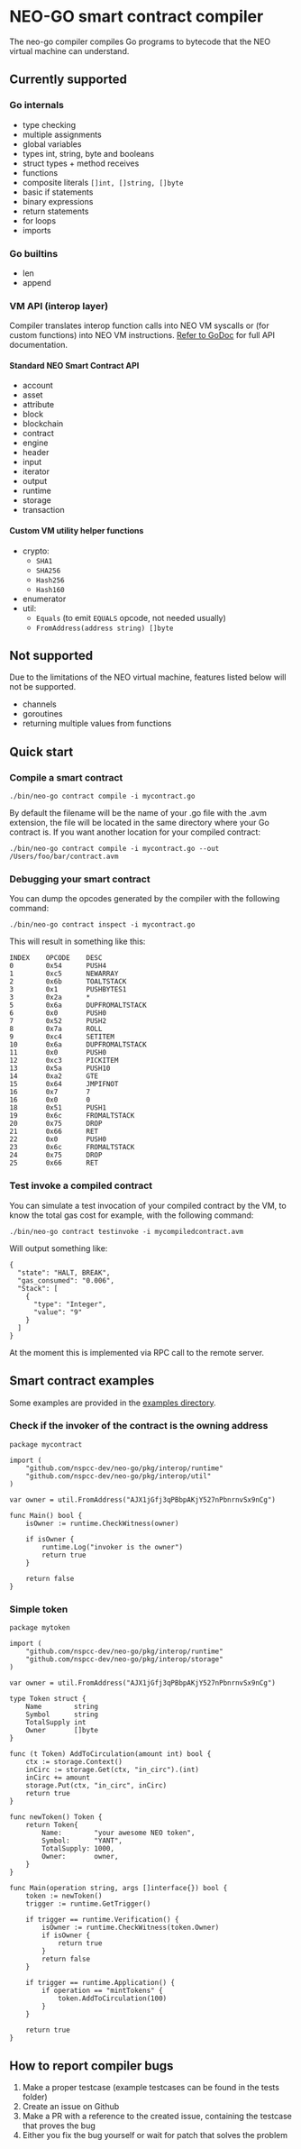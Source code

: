 # NEO-GO smart contract compiler

The neo-go compiler compiles Go programs to bytecode that the NEO virtual machine can understand.

## Currently supported

### Go internals 
- type checking
- multiple assignments
- global variables
- types int, string, byte and booleans
- struct types + method receives
- functions
- composite literals `[]int, []string, []byte`
- basic if statements
- binary expressions
- return statements
- for loops
- imports 

### Go builtins
- len
- append

### VM API (interop layer)
Compiler translates interop function calls into NEO VM syscalls or (for custom
functions) into NEO VM instructions. [Refer to GoDoc](https://godoc.org/github.com/nspcc-dev/neo-go/pkg/interop) for full API documentation.

#### Standard NEO Smart Contract API
- account
- asset
- attribute
- block
- blockchain
- contract
- engine
- header
- input
- iterator
- output
- runtime
- storage
- transaction

#### Custom VM utility helper functions
- crypto:
  - `SHA1`
  - `SHA256`
  - `Hash256`
  - `Hash160`
- enumerator
- util:
  - `Equals` (to emit `EQUALS` opcode, not needed usually)
  - `FromAddress(address string) []byte`

## Not supported
Due to the limitations of the NEO virtual machine, features listed below will not be supported.
- channels 
- goroutines
- returning multiple values from functions

## Quick start

### Compile a smart contract

```
./bin/neo-go contract compile -i mycontract.go
```

By default the filename will be the name of your .go file with the .avm extension, the file will be located in the same directory where your Go contract is. If you want another location for your compiled contract:

```
./bin/neo-go contract compile -i mycontract.go --out /Users/foo/bar/contract.avm
```

### Debugging your smart contract
You can dump the opcodes generated by the compiler with the following command:

```
./bin/neo-go contract inspect -i mycontract.go
```

This will result in something like this:

```
INDEX    OPCODE    DESC
0        0x54      PUSH4
1        0xc5      NEWARRAY
2        0x6b      TOALTSTACK
3        0x1       PUSHBYTES1
3        0x2a      *
5        0x6a      DUPFROMALTSTACK
6        0x0       PUSH0
7        0x52      PUSH2
8        0x7a      ROLL
9        0xc4      SETITEM
10       0x6a      DUPFROMALTSTACK
11       0x0       PUSH0
12       0xc3      PICKITEM
13       0x5a      PUSH10
14       0xa2      GTE
15       0x64      JMPIFNOT
16       0x7       7
16       0x0       0
18       0x51      PUSH1
19       0x6c      FROMALTSTACK
20       0x75      DROP
21       0x66      RET
22       0x0       PUSH0
23       0x6c      FROMALTSTACK
24       0x75      DROP
25       0x66      RET
```

### Test invoke a compiled contract
You can simulate a test invocation of your compiled contract by the VM, to know the total gas cost for example, with the following command:

```
./bin/neo-go contract testinvoke -i mycompiledcontract.avm
```

Will output something like:
```
{
  "state": "HALT, BREAK",
  "gas_consumed": "0.006",
  "Stack": [
    {
      "type": "Integer",
      "value": "9"
    }
  ]
}

```

At the moment this is implemented via RPC call to the remote server.

## Smart contract examples

Some examples are provided in the [examples directory](https://github.com/nspcc-dev/neo-go/tree/master/examples).

### Check if the invoker of the contract is the owning address

```Golang
package mycontract

import (
    "github.com/nspcc-dev/neo-go/pkg/interop/runtime"
    "github.com/nspcc-dev/neo-go/pkg/interop/util"
)

var owner = util.FromAddress("AJX1jGfj3qPBbpAKjY527nPbnrnvSx9nCg") 

func Main() bool {
    isOwner := runtime.CheckWitness(owner)

    if isOwner {
        runtime.Log("invoker is the owner")
        return true
    }

    return false
}
```

### Simple token

```Golang
package mytoken

import (
	"github.com/nspcc-dev/neo-go/pkg/interop/runtime"
	"github.com/nspcc-dev/neo-go/pkg/interop/storage"
)

var owner = util.FromAddress("AJX1jGfj3qPBbpAKjY527nPbnrnvSx9nCg") 

type Token struct {
	Name        string
	Symbol      string
	TotalSupply int
	Owner       []byte
}

func (t Token) AddToCirculation(amount int) bool {
	ctx := storage.Context()
	inCirc := storage.Get(ctx, "in_circ").(int)
	inCirc += amount
	storage.Put(ctx, "in_circ", inCirc)
	return true
}

func newToken() Token {
	return Token{
		Name:        "your awesome NEO token",
		Symbol:      "YANT",
		TotalSupply: 1000,
		Owner:       owner,
	}
}

func Main(operation string, args []interface{}) bool {
	token := newToken()
	trigger := runtime.GetTrigger()

	if trigger == runtime.Verification() {
		isOwner := runtime.CheckWitness(token.Owner)
		if isOwner {
			return true
		}
		return false
	}

	if trigger == runtime.Application() {
		if operation == "mintTokens" {
			token.AddToCirculation(100)
		}
	}

	return true
}
```

## How to report compiler bugs 
1. Make a proper testcase (example testcases can be found in the tests folder)
2. Create an issue on Github 
3. Make a PR with a reference to the created issue, containing the testcase that proves the bug
4. Either you fix the bug yourself or wait for patch that solves the problem
